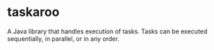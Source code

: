 taskaroo
========

A Java library that handles execution of tasks. Tasks can be executed sequentially, in parallel, or in any order.
